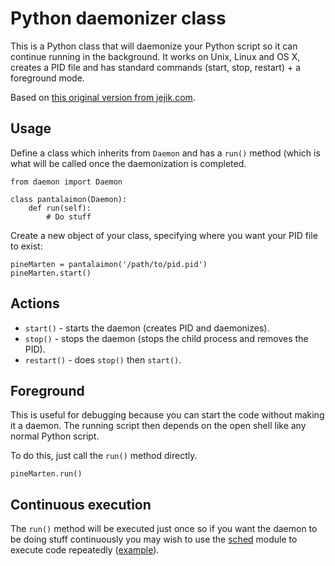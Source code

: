 Python daemonizer class
====================

This is a Python class that will daemonize your Python script so it can continue running in the background. It works on Unix, Linux and OS X, creates a PID file and has standard commands (start, stop, restart) + a foreground mode.

Based on [this original version from jejik.com](http://www.jejik.com/articles/2007/02/a_simple_unix_linux_daemon_in_python/).

Usage
---------------------

Define a class which inherits from `Daemon` and has a `run()` method (which is what will be called once the daemonization is completed.

    from daemon import Daemon
	
	class pantalaimon(Daemon):
		def run(self):
			# Do stuff
			
Create a new object of your class, specifying where you want your PID file to exist:

	pineMarten = pantalaimon('/path/to/pid.pid')
	pineMarten.start()

Actions
---------------------

* `start()` - starts the daemon (creates PID and daemonizes).
* `stop()` - stops the daemon (stops the child process and removes the PID).
* `restart()` - does `stop()` then `start()`.

Foreground
---------------------

This is useful for debugging because you can start the code without making it a daemon. The running script then depends on the open shell like any normal Python script.

To do this, just call the `run()` method directly.

	pineMarten.run()

Continuous execution
---------------------

The `run()` method will be executed just once so if you want the daemon to be doing stuff continuously you may wish to use the [sched][1] module to execute code repeatedly ([example][2]).


  [1]: http://docs.python.org/library/sched.html
  [2]: https://github.com/boxedice/sd-agent/blob/master/agent.py#L226

